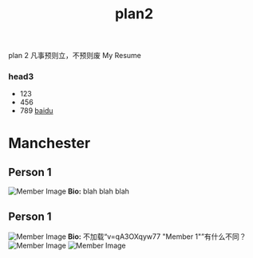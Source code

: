 ﻿---
layout: post
title: plan2
featured-img: plan

---

plan
2
凡事预则立，不预则废
My Resume
### head3
- 123
- 456
- 789
[baidu](www.baidu.com)
# Manchester
## Person 1
![Member Image](https://jinbooooom.github.io/assets/img/icons/android-chrome-256x256.png?v=qA3OXqyw77 "Member 1")
**Bio:**
blah blah blah
## Person 1
![Member Image](https://jinbooooom.github.io/assets/img/posts/sources/favicon.ico?v=qA3OXqyw77 "Member 1")
**Bio:**
不加载“v=qA3OXqyw77 "Member 1"”有什么不同？
![Member Image](https://jinbooooom.github.io/assets/img/posts/sources/favicon.ico)
![Member Image](https://jinbooooom.github.io/assets/img/posts/sources/favicon.ico?)